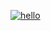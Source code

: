 [![hello](https://readme-typing-svg.herokuapp.com/?color=ff0c0cff&size=50&center=true&vCenter=true&width=1000&lines=Hello;Who+I+am+doesn't+matter;Welcome!+:%29)](https://git.io/typing-svg)
